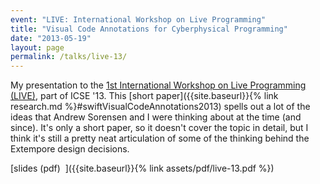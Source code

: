 ```yaml
---
event: "LIVE: International Workshop on Live Programming"
title: "Visual Code Annotations for Cyberphysical Programming"
date: "2013-05-19"
layout: page
permalink: /talks/live-13/
---
```


My presentation to the [1st International Workshop on Live Programming
(LIVE)](http://liveprogramming.github.io/2013/), part of ICSE '13. This [short
paper]({{site.baseurl}}{% link research.md %}#swiftVisualCodeAnnotations2013)
spells out a lot of the ideas that Andrew Sorensen and I were thinking about at
the time (and since). It's only a short paper, so it doesn't cover the topic in
detail, but I think it's still a pretty neat articulation of some of the
thinking behind the Extempore design decisions.

[slides (pdf)&nbsp;&nbsp;<i class="fas fa-chalkboard-teacher fa-2x"></i>]({{site.baseurl}}{% link assets/pdf/live-13.pdf %})
